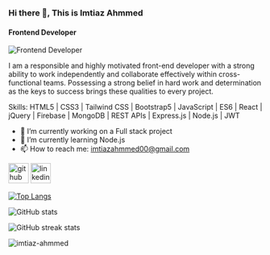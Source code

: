 ### Hi there 👋, This is Imtiaz Ahmmed
####  Frontend Developer
![ Frontend Developer](https://i.ibb.co/Qf5bh8J/banner.png)

I am a responsible and highly motivated front-end developer with a strong ability to work independently and collaborate effectively within cross-functional teams. Possessing a strong belief in hard work and determination as the keys to success brings these 
qualities to every project.

Skills: HTML5 | CSS3 | Tailwind CSS | Bootstrap5 | JavaScript | ES6 | React |  jQuery | Firebase | MongoDB | REST APIs | Express.js | Node.js | JWT

- 🔭 I’m currently working on a Full stack project 
- 🌱 I’m currently learning Node.js  
- 📫 How to reach me: imtiazahmmed00@gmail.com  


[<img src='https://cdn.jsdelivr.net/npm/simple-icons@3.0.1/icons/github.svg' alt='github' height='40'>](https://github.com/imtiaz-ahmmed)  [<img src='https://cdn.jsdelivr.net/npm/simple-icons@3.0.1/icons/linkedin.svg' alt='linkedin' height='40'>](https://www.linkedin.com/in/imtiaz-ahmmed/)  

[![Top Langs](https://github-readme-stats.vercel.app/api/top-langs/?username=imtiaz-ahmmed)](https://github.com/anuraghazra/github-readme-stats)

![GitHub stats](https://github-readme-stats.vercel.app/api?username=imtiaz-ahmmed&show_icons=true)  

![GitHub streak stats](https://streak-stats.demolab.com/?user=imtiaz-ahmmed)  



<p align="left"> <img src="https://komarev.com/ghpvc/?username=imtiaz-ahmmed&label=Profile%20views&color=0e75b6&style=flat" alt="imtiaz-ahmmed" /> </p>
